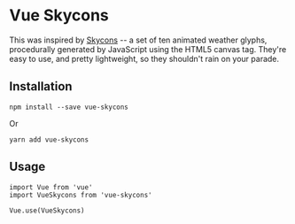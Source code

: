 # Vue Skycons
This was inspired by [Skycons](https://github.com/darkskyapp/skycons) -- a set of ten animated weather glyphs, procedurally generated by JavaScript using the HTML5 canvas tag. They're easy to use, and pretty lightweight, so they shouldn't rain on your parade.

## Installation

```
npm install --save vue-skycons
```

Or

```
yarn add vue-skycons
```

## Usage

```
import Vue from 'vue'
import VueSkycons from 'vue-skycons'

Vue.use(VueSkycons)
```
